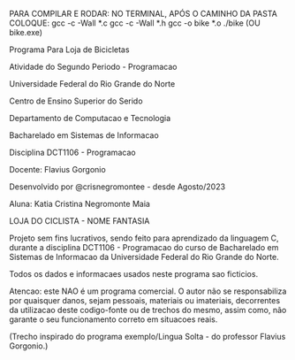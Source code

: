 
PARA COMPILAR E RODAR:
NO TERMINAL, APÓS O CAMINHO DA PASTA COLOQUE:
gcc -c -Wall *.c
gcc -c -Wall *.h
gcc -o bike *.o
./bike  (OU bike.exe)



Programa Para Loja de Bicicletas

Atividade do Segundo Periodo - Programacao

Universidade Federal do Rio Grande do Norte

Centro de Ensino Superior do Serido

Departamento de Computacao e Tecnologia

Bacharelado em Sistemas de Informacao

Disciplina DCT1106 - Programacao

Docente: Flavius Gorgonio

Desenvolvido por @crisnegromontee - desde Agosto/2023

Aluna: Katia Cristina Negromonte Maia



LOJA DO CICLISTA - NOME FANTASIA

Projeto sem fins lucrativos, sendo feito para aprendizado da linguagem C, durante a disciplina DCT1106 - Programacao do curso de Bacharelado em Sistemas de Informacao da Universidade Federal do Rio Grande do Norte.

Todos os dados e informacaes usados ​​neste programa sao ficticios.

Atencao: este NAO é um programa comercial. O autor não se responsabiliza por quaisquer danos, sejam pessoais, materiais ou imateriais, decorrentes da utilizacao deste codigo-fonte ou de trechos do mesmo, assim como, não garante o seu funcionamento correto em situacoes reais.

(Trecho inspirado do programa exemplo/Lingua Solta - do professor Flavius Gorgonio.)
